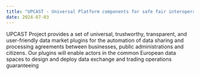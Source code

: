 ```yaml
---
title: "UPCAST - Universal Platform components for safe fair interoperable data exchange, monetistation and Trading"
date: 2024-07-03
---
```


UPCAST Project provides a set of universal, trustworthy, transparent, and user-friendly data market plugins for the automation of data sharing and processing agreements between businesses, public administrations and citizens. Our plugins will enable actors in the common European data spaces to design and deploy data exchange and trading operations guaranteeing
